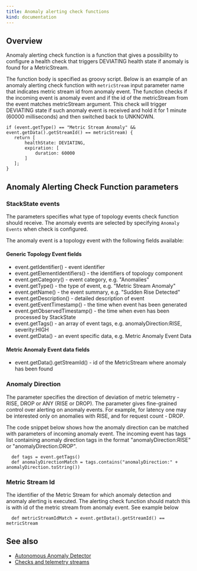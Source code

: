 ```yaml
---
title: Anomaly alerting check functions
kind: documentation
---
```


## Overview

Anomaly alerting check function is a function that gives a possibility to configure a health check that triggers DEVIATING health state if anomaly is found for a MetricStream.

The function body is specified as groovy script. Below is an example of an anomaly alerting check function with `metricStream` input parameter name that indicates metric stream id from anomaly event.
The function checks if the incoming event is anomaly event and if the id of the metricStream from the event matches metricStream argument.
This check will trigger DEVIATING state if such anomaly event is received and hold it for 1 minute (60000 milliseconds) and then switched back to UNKNOWN.

  ```text
  if (event.getType() == "Metric Stream Anomaly" && event.getData().getStreamId() == metricStream) {
     return [
         healthState: DEVIATING,
         expiration: [
             duration: 60000
         ]
     ];
  }
  ```

## Anomaly Alerting Check Function parameters

### StackState events

The parameters specifies what type of topology events check function should receive. The anomaly events are selected by specifying `Anomaly Events` when check is configured.

The anomaly event is a topology event with the following fields available:

#### Generic Topology Event fields

* event.getIdentifier() - event identifier
* event.getElementIdentifiers() - the identifiers of topology component
* event.getCategory() - event category, e.g. "Anomalies"
* event.getType() - the type of event, e.g. "Metric Stream Anomaly"
* event.getName() - the event summary, e.g. "Sudden Rise Detected"
* event.getDescription() - detailed description of event
* event.getEventTimestamp() - the time when event has been generated
* event.getObservedTimestamp() - the time when even has been processed by StackState
* event.getTags() - an array of event tags, e.g. anomalyDirection:RISE, severity:HIGH
* event.getData() - an event specific data, e.g. Metric Anomaly Event Data

#### Metric Anomaly Event data fields

* event.getData().getStreamId() - id of the MetricStream where anomaly has been found

### Anomaly Direction

The parameter specifies the direction of deviation of metric telemetry - RISE, DROP or ANY (RISE or DROP). The parameter gives fine-grained control over alerting on anomaly events. For example, for latency one may be interested only on anomalies with RISE, and for request count - DROP.

The code snippet below shows how the anomaly direction can be matched with parameters of incoming anomaly event. The incoming event has tags list containing anomaly direction tags in the format "anomalyDirection:RISE" or "anomalyDirection:DROP".

  ```text
    def tags = event.getTags()
    def anomalyDirectionMatch = tags.contains("anomalyDirection:" + anomalyDirection.toString())
  ```

### Metric Stream Id

The identifier of the Metric Stream for which anomaly detection and anomaly alerting is executed. The alerting check function should match this is with id of the metric stream from anomaly event. See example below

  ```text
    def metricStreamIdMatch = event.getData().getStreamId() == metricStream
  ```

## See also

* [Autonomous Anomaly Detector](../../stackpacks/add-ons/aad.md)
* [Checks and telemetry streams](checks_and_streams.md)
